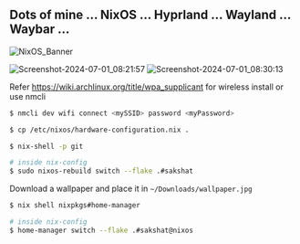 ## Dots of mine ... NixOS ... Hyprland ... Wayland ... Waybar ... 

![NixOS_Banner](https://github.com/sakshatshinde/nix-config/assets/30901276/bda7b5aa-8502-4ddf-8dd1-bc8ceb8265ce)

![Screenshot-2024-07-01_08:21:57](https://github.com/sakshatshinde/nix-config/assets/30901276/b6023a42-e39a-4751-99ab-bf8089b484cf)
![Screenshot-2024-07-01_08:30:13](https://github.com/sakshatshinde/nix-config/assets/30901276/4704dfb6-994e-4d96-beeb-43bdbf506581)

Refer https://wiki.archlinux.org/title/wpa_supplicant for wireless install or use nmcli

```sh
$ nmcli dev wifi connect <mySSID> password <myPassword>
```

```sh
$ cp /etc/nixos/hardware-configuration.nix .
```

```bash
$ nix-shell -p git

# inside nix-config
$ sudo nixos-rebuild switch --flake .#sakshat
```

Download a wallpaper and place it in `~/Downloads/wallpaper.jpg`

```sh
$ nix shell nixpkgs#home-manager

# inside nix-config
$ home-manager switch --flake .#sakshat@nixos
```

